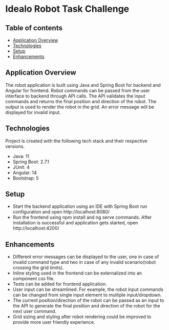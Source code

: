 # Idealo Robot Task Challenge

## Table of contents
* [Application Overview](#application-overview)
* [Technologies](#technologies)
* [Setup](#setup)
* [Enhancements](#enhancements)

## Application Overview
The robot application is built using Java and Spring Boot for backend and Angular for frontend. Robot commands can be passed from the user interface to backend through API calls. The API validates the input commands and returns the final position and direction of the robot. The output is used to render the robot in the grid. An error message will be displayed for invalid input.
	
## Technologies
Project is created with the following tech stack and their respective versions.
* Java: 11
* Spring Boot: 2.7.1
* JUnit: 4
* Angular: 14
* Bootstrap: 5
	
## Setup

* Start the backend application using an IDE with Spring Boot run configuration and open http://localhost:8080/
* Run the frontend using npm install and ng serve commands. After installation is successful and application gets started, open http://localhost:4200/


## Enhancements

* Different error messages can be displayed to the user, one in case of invalid command type and two in case of any invalid scenario(robot crossing the grid limits).
* Inline styling used in the frontend can be externalized into an component css file.
* Tests can be added for frontend application.
* User input can be streamlined. For example, the robot input commands can be changed from single input element to multiple input/dropdown.
* The current position/direction of the robot can be passed as an input to the API to generate the final position and direction of the robot for the next user command.
* Grid sizing and styling after robot rendering could be improved to provide more user friendly experience.
